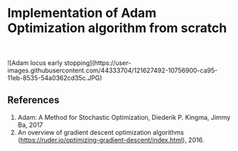 # Implementation of Adam Optimization algorithm from scratch
<br>
<br>
![Adam locus early stopping](https://user-images.githubusercontent.com/44333704/121627492-10756900-ca95-11eb-8535-54a0362cd35c.JPG)


## References

1. Adam: A Method for Stochastic Optimization, Diederik P. Kingma, Jimmy Ba, 2017
2. An overview of gradient descent optimization algorithms (https://ruder.io/optimizing-gradient-descent/index.html), 2016.
